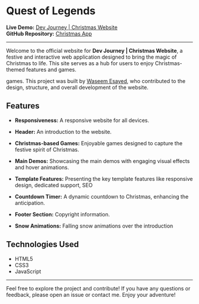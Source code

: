 # Quest of Legends

**Live Demo:** [Dev Journey | Christmas Website](https://waseem-esayed.github.io/Internship/Dev%20Journey/Christmas%20App/index.html)  
**GitHub Repository:** [Christmas App]([https://github.com/AmnaAs1f/questofleg](https://github.com/Waseem-Esayed/Internship/tree/main/Dev%20Journey/Christmas%20App))

---

Welcome to the official website for **Dev Journey | Christmas Website**, a festive and interactive web application designed to bring the magic of Christmas to life. This site serves as a hub for users to enjoy Christmas-themed features and games.

games. This project was built by [Waseem Esayed](https://github.com/Waseem-Esayed), who contributed to the design, structure, and overall development of the website.

## Features

- **Responsiveness:** A responsive website for all devices.

- **Header:** An introduction to the website.

- **Christmas-based Games:** Enjoyable games designed to capture the festive spirit of Christmas.

- **Main Demos:** Showcasing the main demos with engaging visual effects and hover animations.

- **Template Features:** Presenting the key template features like responsive design, dedicated support, SEO

- **Countdown Timer:** A dynamic countdown to Christmas, enhancing the anticipation.

- **Footer Section:** Copyright information.

- **Snow Animations:** Falling snow animations over the introduction

## Technologies Used

- HTML5
- CSS3
- JavaScript

---

Feel free to explore the project and contribute! If you have any questions or feedback, please open an issue or contact me. Enjoy your adventure!
